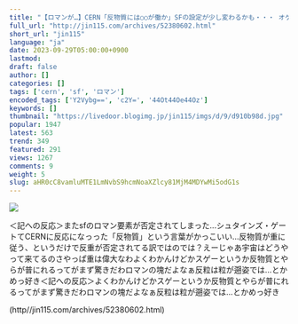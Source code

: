 ```yaml
---
title: "【ロマンが…】CERN「反物質には○○が働か」SFの設定が少し変わるかも・・・ オゲーム速報＠刃"
full_url: "http://jin115.com/archives/52380602.html"
short_url: "jin115"
language: "ja"
date: 2023-09-29T05:00:00+0900
lastmod: 
draft: false
author: []
categories: []
tags: ['cern', 'sf', 'ロマン']
encoded_tags: ['Y2Vybg==', 'c2Y=', '44Ot44Oe44Oz']
keywords: []
thumbnail: "https://livedoor.blogimg.jp/jin115/imgs/d/9/d910b98d.jpg"
popular: 1947
latest: 563
trend: 349
featured: 291
views: 1267
comments: 9
weight: 5
slug: aHR0cC8vamluMTE1LmNvbS9hcmNoaXZlcy81MjM4MDYwMi5odG1s
---
```


![](https://livedoor.blogimg.jp/jin115/imgs/d/9/d910b98d.jpg)

＜記への反応＞またsfのロマン要素が否定されてしまった...シュタインズ・ゲートてCERNに反応になっった「反物質」という言葉がかっこいい…反物質が重に従う、というだけで反重が否定されてる訳ではのでは？えーじゃあ宇宙はどうやって来てるのさやっぱ重は偉大なわよくわかんけどかスゲーというか反物質とやらが普にれるってがまず驚きだわロマンの塊だよなぁ反粒は粒が遡姿では…とかめっ好き＜記への反応＞よくわかんけどかスゲーというか反物質とやらが普にれるってがまず驚きだわロマンの塊だよなぁ反粒は粒が遡姿では…とかめっ好き

(http//jin115.com/archives/52380602.html)
